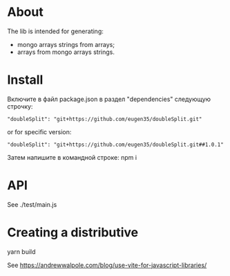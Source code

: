 # About
The lib is intended for generating: 
- mongo arrays strings from arrays;
- arrays from mongo arrays strings.

# Install
Включите в файл package.json в раздел "dependencies" следующую строчку:

`"doubleSplit": "git+https://github.com/eugen35/doubleSplit.git"`

or for specific version:

`"doubleSplit": "git+https://github.com/eugen35/doubleSplit.git##1.0.1"`

Затем напишите в командной строке: npm i

# API
See ./test/main.js

# Creating a distributive
yarn build

See https://andrewwalpole.com/blog/use-vite-for-javascript-libraries/
